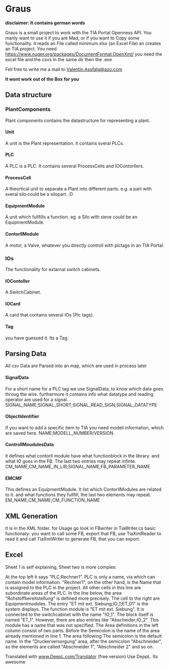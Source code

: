 ﻿# Graus

**disclaimer: It contains german words**

Graus is a small project to work with the TIA Portal Openness API. You manly want to use it if you are Mad, or if you want to Copy some functionailty.
It reads an File called minimum.xlsx (an Excel File) an creates an TIA project.
You need https://www.nuget.org/packages/DocumentFormat.OpenXml/
you need the excel file and the csvs in the same dir then the .exe

Fell free to write me a mail to Valentin.Assfalg@azo.com

**It wont work out of the Box for you**

## Data structure 

### PlantComponents
Plant components contains the datastructure for representing a plant. 

#### Unit
A unit is the Plant representation. it contains sveral PLCs.

#### PLC
A PLC is a PLC. It contains several ProcessCells and IOContorllers.

#### ProcessCell
A theortical unit to separate a Plant into different parts. e.g. a part with sveral silo could be a silopart. :D

#### EquipmentModule
A unit which fullfills a function. eg. a Silo with sieve could be an EquipmentModule. 

#### ContorllModule
A motor, a Valve, whatever you directly controll with plctags in an TIA Portal.

### IOs
The functionality for extarnal switch cabinets. 

#### IOContoller
A SwitchCabinet. 

#### IOCard 
A card that contains several IOs (Plc tags).

#### Tag
you have guessed it. Its a Tag.

## Parsing Data 
All csv Data are Parsed into an map, which are used in process later

#### SignalData
For a short name for a PLC tag we use SignalData, to know which data goes throug the wire. furthermore it contains info what datatype and reading operator are used for a signal.
SIGNAL_NAME;SIGNAL_SHORT;SIGNAL_READ_SIGN;SIGNAL_DATATYPE

#### ObjectIdentifier
If you want to add a specific item to TIA you need modell information, which are saved here. 
NAME;MODELL_NUMBER/VERSION

#### ControllMoudulesData
it defines what contorll module have what functionblock in the library. and what IO goes in the FB. The last two entries may repeat infinte.
CM_NAME;CM_NAME_IN_LIB;SIGNAL_NAME;FB_PARAMETER_NAME

#### EMCMF
This defines an EquipmentModule. It list which ContorllModules are related to it. and what functions they fullfill, the last two elements may repeat. 
EM_NAME;CM_NAME;CM_FUNCTION_NAME

## XML Generation
It is in the XML folder. for Usage go look in FBwriter in TiaWriter.cs
basic functionaty:
you want to call some FB, export that FB, use TiaXmlReader to read it and call TiaXmlWriter to generate FB, that you can export.

## Excel 
Sheet 1 is self explaining, Sheet two is more complex: 

At the top left it says "PLC;Rechner1". PLC is only a name, via which can contain model information. "Rechner1", on the other hand, is the Name that is assigned to the PLC in the project. All other cells in this line are subordinate areas of the PLC.
In the line below, the area "Rohstoffbereitstellung" is defined more precisely. The cell to the right are Equipmentmodules. The entry "ET mit ext. Siebung;IO_1;ET_01" is the system displays. The function module is "ET mit ext. Siebung".
It is connected to the switchcabinet with the name "IO_1". The block itself is named "ET_1". However, there are also entries like "Abscheider;IO_2". This module has a name that was not specified. The Area definitions in the left column consist of two parts. Before the Semicolon is the name of the area already mentioned in line 1. The area following The semicolon is the default name. 
In the "Druckerversorgung" area, after the semicolon "Abschneider", so the elements are called "Abschneider 1", "Abschneider 2" and so on.

Translated with www.DeepL.com/Translator (free version)
Use DeppL. Its awesome